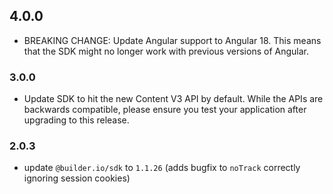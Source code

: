 ## 4.0.0

- BREAKING CHANGE: Update Angular support to Angular 18. This means that the SDK might no longer work with previous versions of Angular.

### 3.0.0

- Update SDK to hit the new Content V3 API by default. While the APIs are backwards compatible, please ensure you test your application after upgrading to this release.

### 2.0.3

- update `@builder.io/sdk` to `1.1.26` (adds bugfix to `noTrack` correctly ignoring session cookies)
